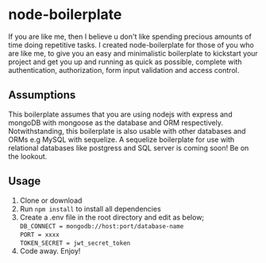 # node-boilerplate
If you are like me, then I believe u don't like spending precious amounts of time doing repetitive tasks. I created node-boilerplate 
for those of you who are like me, to give you an easy and minimalistic
boilerplate to kickstart your project and get you up and running as quick as possible, complete with authentication, authorization,
form input validation and access control.
## Assumptions
This boilerplate assumes that you are using nodejs with express and mongoDB with mongoose as the database and ORM respectively.
Notwithstanding, this boilerplate is also usable with other databases and ORMs e.g MySQL with sequelize.
A sequelize boilerplate for use with relational databases like postgress and SQL server is coming soon! Be on the lookout.
## Usage
1. Clone or download
2. Run ```npm install``` to install all dependencies
3. Create a .env file in the root directory and edit as below; <br/>
```DB_CONNECT = mongodb://host:port/database-name```<br/>
```PORT = xxxx```<br/>
```TOKEN_SECRET = jwt_secret_token```<br/>
4. Code away. Enjoy!
